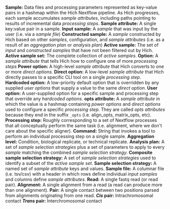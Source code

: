 **Sample:** Data files and processing parameters represented as key-value pairs in a hashmap within the Hich Nextflow pipeline. As Hich progresses, each sample accumulates *sample attributes*, including paths pointing to results of incremental data *processing steps*.
**Sample attribute:** A single key:value pair in a sample.
**Input sample:** A *sample* that was input by the user (i.e. via a *sample file*)
**Constructed sample:** A *sample* constructed by Hich based on other *samples*, configuration, and *sample attributes* (i.e. as a result of an *aggregation plan* or *analysis plan*)
**Active sample:** The set of *input* and *constructed samples* that have not been filtered out by Hich.
**Active sample set:** The complete collection of *active samples*.
**Option:** A *sample attribute* that tells Hich how to configure one of more *processing steps*
**Power option:** A high-level *sample attribute* that Hich converts to one or more *direct options.*
**Direct option:** A low-level *sample attribute* that Hich directly passes to a specific CLI tool on a single *processing step*.
**Hardcoded option:** A low-priority default option that is overridden by any supplied *user options* that supply a value to the same *direct option.*
**User option:** A user-supplied option for a specific sample and processing step that override any *hardcoded options*.
**opts attribute:** A *sample attribute* in which the value is a hashmap containing *power options* and *direct options* used to configure a specific *processing step.* They are called *opts attributes* because they end in the suffix `_opts` (i.e. align_opts, matrix_opts, etc).
**Processing step:** Roughly corresponding to a set of Nextflow processes that all conceptually perform the same task (i.e. alignment, where we don't care about the specific aligner).
**Command:** String that invokes a tool to perform an individual processing step on a single sample.
**Aggregation level:** Condition, biological replicate, or technical replicate.
**Analysis plan:** A set of *sample selection strategies* plus a set of parameters to apply to every *sample* matching the combined *sample selection strategy.*
**Composite sample selection strategy:** A set of *sample selection strategies* used to identify a subset of the *active sample set*.
**Sample selection strategy:** A named set of *sample attribute* keys and values.
**Sample file:** A columnar file (i.e. tsv/csv) with a header in which rows define individual *input samples* and columns define *sample attributes*.
**Read:** A single fastq read (or read pair).
**Alignment:** A single alignment from a read (a read can produce more than one alignment).
**Pair:** A single contact between two positions parsed from alignments originating from one read.
***Cis* pair:** Intrachromosomal contact
***Trans* pair:** Interchromosomal contact

